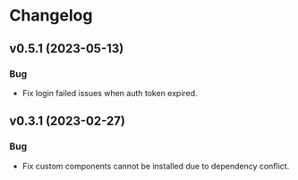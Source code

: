 # Changelog

<!--next-version-placeholder-->

## v0.5.1 (2023-05-13)
### Bug
* Fix login failed issues when auth token expired.

## v0.3.1 (2023-02-27)
### Bug
* Fix custom components cannot be installed due to dependency conflict.